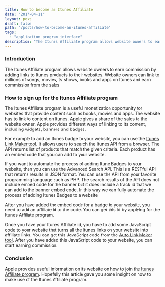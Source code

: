 ```yaml
---
title: How to become an Itunes Affiliate
date: "2017-04-11"
layout: post
draft: false
path: "/posts/how-to-become-an-itunes-affiliate"
tags:
  - "application program interface"
description: "The Itunes Affiliate program allows website owners to earn commission by adding links to Itunes products to their websites. Website owners can link to millions of songs, movies, tv shows, books and apps on Itunes and earn commission from the sales."
---
```


### Introduction
The Itunes Affiliate program allows website owners to earn commission by adding links to Itunes products to their websites. Website owners can link to millions of songs, movies, tv shows, books and apps on Itunes and earn commission from the sales

### How to sign up for the Itunes Affiliate program
The Itunes Affiliate program is a useful monetization opportunity for websites that provide content such as books, movies and apps. The website has to link to content on Itunes. Apple gives a share of the sales to the website owner. Apple provides different ways of linking to its content, including widgets, banners and badges.

For example to add an Itunes badge to your website, you can use the [Itunes Link Maker tool](https://linkmaker.itunes.apple.com/en-us/). It allows users to search the Itunes API from a browser. The API returns list of products that match the given criteria. Each product has an embed code that you can add to your website.

If you want to automate the process of adding Itune Badges to your website, then you can use the Advanced Search API. This is a RESTful API that returns results in JSON format. You can use the API from your favorite programming language such as PHP. The search results of the API does not include embed code for the banner but it does include a track id that we can add to the banner embed code. In this way we can fully automate the process of adding Itunes Badges to a website

After you have added the embed code for a badge to your website, you need to add an affiliate id to the code. You can get this id by applying for the Itunes Affiliate program.

Once you have your Itunes Affiliate id, you have to add some JavaScript code to your website that turns all the Itunes links on your website into affiliate links. You can get this JavaScript code from the [Auto Link Maker tool](https://autolinkmaker.itunes.apple.com/). After you have added this JavaScript code to your website, you can start earning commission.

### Conclusion
Apple provides useful information on its website on how to join the [Itunes Affiliate program](http://www.apple.com/itunes/affiliates/). Hopefully this article gave you some insight on how to make use of the Itunes Affiliate program.
